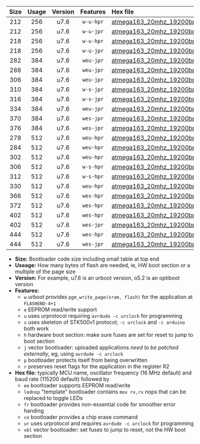 |Size|Usage|Version|Features|Hex file|
|:-:|:-:|:-:|:-:|:--|
|212|256|u7.6|`w-u-hpr`|[atmega163_20mhz_19200bps_ur.hex](https://raw.githubusercontent.com/stefanrueger/urboot/main/atmega163_20mhz_19200bps_ur.hex)|
|212|256|u7.6|`w-u-jpr`|[atmega163_20mhz_19200bps_ur_vbl.hex](https://raw.githubusercontent.com/stefanrueger/urboot/main/atmega163_20mhz_19200bps_ur_vbl.hex)|
|218|256|u7.6|`w-u-hpr`|[atmega163_20mhz_19200bps_lednop_ur.hex](https://raw.githubusercontent.com/stefanrueger/urboot/main/atmega163_20mhz_19200bps_lednop_ur.hex)|
|218|256|u7.6|`w-u-jpr`|[atmega163_20mhz_19200bps_lednop_ur_vbl.hex](https://raw.githubusercontent.com/stefanrueger/urboot/main/atmega163_20mhz_19200bps_lednop_ur_vbl.hex)|
|282|384|u7.6|`weu-jpr`|[atmega163_20mhz_19200bps_ee_ur_vbl.hex](https://raw.githubusercontent.com/stefanrueger/urboot/main/atmega163_20mhz_19200bps_ee_ur_vbl.hex)|
|288|384|u7.6|`weu-jpr`|[atmega163_20mhz_19200bps_ee_lednop_ur_vbl.hex](https://raw.githubusercontent.com/stefanrueger/urboot/main/atmega163_20mhz_19200bps_ee_lednop_ur_vbl.hex)|
|306|384|u7.6|`weu-jpr`|[atmega163_20mhz_19200bps_ee_lednop_fr_ur_vbl.hex](https://raw.githubusercontent.com/stefanrueger/urboot/main/atmega163_20mhz_19200bps_ee_lednop_fr_ur_vbl.hex)|
|310|384|u7.6|`w-s-jpr`|[atmega163_20mhz_19200bps_vbl.hex](https://raw.githubusercontent.com/stefanrueger/urboot/main/atmega163_20mhz_19200bps_vbl.hex)|
|316|384|u7.6|`w-s-jpr`|[atmega163_20mhz_19200bps_lednop_vbl.hex](https://raw.githubusercontent.com/stefanrueger/urboot/main/atmega163_20mhz_19200bps_lednop_vbl.hex)|
|334|384|u7.6|`weu-jpr`|[atmega163_20mhz_19200bps_ee_lednop_fr_ce_ur_vbl.hex](https://raw.githubusercontent.com/stefanrueger/urboot/main/atmega163_20mhz_19200bps_ee_lednop_fr_ce_ur_vbl.hex)|
|370|384|u7.6|`wes-jpr`|[atmega163_20mhz_19200bps_ee_vbl.hex](https://raw.githubusercontent.com/stefanrueger/urboot/main/atmega163_20mhz_19200bps_ee_vbl.hex)|
|376|384|u7.6|`wes-jpr`|[atmega163_20mhz_19200bps_ee_lednop_vbl.hex](https://raw.githubusercontent.com/stefanrueger/urboot/main/atmega163_20mhz_19200bps_ee_lednop_vbl.hex)|
|278|512|u7.6|`weu-hpr`|[atmega163_20mhz_19200bps_ee_ur.hex](https://raw.githubusercontent.com/stefanrueger/urboot/main/atmega163_20mhz_19200bps_ee_ur.hex)|
|284|512|u7.6|`weu-hpr`|[atmega163_20mhz_19200bps_ee_lednop_ur.hex](https://raw.githubusercontent.com/stefanrueger/urboot/main/atmega163_20mhz_19200bps_ee_lednop_ur.hex)|
|302|512|u7.6|`weu-hpr`|[atmega163_20mhz_19200bps_ee_lednop_fr_ur.hex](https://raw.githubusercontent.com/stefanrueger/urboot/main/atmega163_20mhz_19200bps_ee_lednop_fr_ur.hex)|
|306|512|u7.6|`w-s-hpr`|[atmega163_20mhz_19200bps.hex](https://raw.githubusercontent.com/stefanrueger/urboot/main/atmega163_20mhz_19200bps.hex)|
|312|512|u7.6|`w-s-hpr`|[atmega163_20mhz_19200bps_lednop.hex](https://raw.githubusercontent.com/stefanrueger/urboot/main/atmega163_20mhz_19200bps_lednop.hex)|
|330|512|u7.6|`weu-hpr`|[atmega163_20mhz_19200bps_ee_lednop_fr_ce_ur.hex](https://raw.githubusercontent.com/stefanrueger/urboot/main/atmega163_20mhz_19200bps_ee_lednop_fr_ce_ur.hex)|
|366|512|u7.6|`wes-hpr`|[atmega163_20mhz_19200bps_ee.hex](https://raw.githubusercontent.com/stefanrueger/urboot/main/atmega163_20mhz_19200bps_ee.hex)|
|372|512|u7.6|`wes-hpr`|[atmega163_20mhz_19200bps_ee_lednop.hex](https://raw.githubusercontent.com/stefanrueger/urboot/main/atmega163_20mhz_19200bps_ee_lednop.hex)|
|402|512|u7.6|`wes-hpr`|[atmega163_20mhz_19200bps_ee_lednop_fr.hex](https://raw.githubusercontent.com/stefanrueger/urboot/main/atmega163_20mhz_19200bps_ee_lednop_fr.hex)|
|402|512|u7.6|`wes-jpr`|[atmega163_20mhz_19200bps_ee_lednop_fr_vbl.hex](https://raw.githubusercontent.com/stefanrueger/urboot/main/atmega163_20mhz_19200bps_ee_lednop_fr_vbl.hex)|
|444|512|u7.6|`wes-hpr`|[atmega163_20mhz_19200bps_ee_lednop_fr_ce.hex](https://raw.githubusercontent.com/stefanrueger/urboot/main/atmega163_20mhz_19200bps_ee_lednop_fr_ce.hex)|
|444|512|u7.6|`wes-jpr`|[atmega163_20mhz_19200bps_ee_lednop_fr_ce_vbl.hex](https://raw.githubusercontent.com/stefanrueger/urboot/main/atmega163_20mhz_19200bps_ee_lednop_fr_ce_vbl.hex)|

- **Size:** Bootloader code size including small table at top end
- **Useage:** How many bytes of flash are needed, ie, HW boot section or a multiple of the page size
- **Version:** For example, u7.6 is an urboot version, o5.2 is an optiboot version
- **Features:**
  + `w` urboot provides `pgm_write_page(sram, flash)` for the application at `FLASHEND-4+1`
  + `e` EEPROM read/write support
  + `u` uses urprotocol requiring `avrdude -c urclock` for programming
  + `s` uses skeleton of STK500v1 protocol; `-c urclock` and `-c arduino` both work
  + `h` hardware boot section: make sure fuses are set for reset to jump to boot section
  + `j` vector bootloader: uploaded applications *need to be patched externally*, eg, using `avrdude -c urclock`
  + `p` bootloader protects itself from being overwritten
  + `r` preserves reset flags for the application in the register R2
- **Hex file:** typically MCU name, oscillator frequency (16 MHz default) and baud rate (115200 default) followed by
  + `ee` bootloader supports EEPROM read/write
  + `lednop` "template" bootloader contains `mov rx,rx` nops that can be replaced to toggle LEDs
  + `fr` bootloader provides non-essential code for smoother error handing
  + `ce` bootloader provides a chip erase command
  + `ur` uses urprotocol and requires `avrdude -c urclock` for programming
  + `vbl` vector bootloader: set fuses to jump to reset, not the HW boot section
